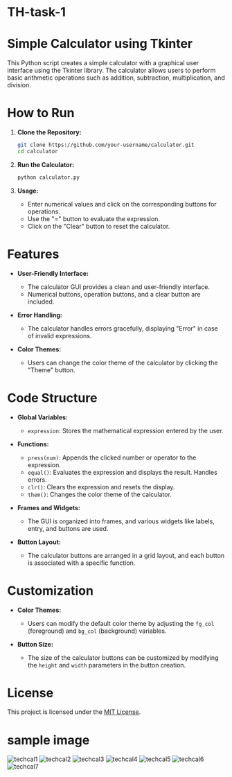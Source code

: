 # TH-task-1

# Simple Calculator using Tkinter

This Python script creates a simple calculator with a graphical user interface using the Tkinter library. The calculator allows users to perform basic arithmetic operations such as addition, subtraction, multiplication, and division.

# How to Run

1. **Clone the Repository:**
   ```bash
   git clone https://github.com/your-username/calculator.git
   cd calculator
   ```

2. **Run the Calculator:**
   ```bash
   python calculator.py
   ```

3. **Usage:**
   - Enter numerical values and click on the corresponding buttons for operations.
   - Use the "=" button to evaluate the expression.
   - Click on the "Clear" button to reset the calculator.

# Features

- **User-Friendly Interface:**
  - The calculator GUI provides a clean and user-friendly interface.
  - Numerical buttons, operation buttons, and a clear button are included.

- **Error Handling:**
  - The calculator handles errors gracefully, displaying "Error" in case of invalid expressions.

- **Color Themes:**
  - Users can change the color theme of the calculator by clicking the "Theme" button.


# Code Structure

- **Global Variables:**
  - `expression`: Stores the mathematical expression entered by the user.

- **Functions:**
  - `press(num)`: Appends the clicked number or operator to the expression.
  - `equal()`: Evaluates the expression and displays the result. Handles errors.
  - `clr()`: Clears the expression and resets the display.
  - `them()`: Changes the color theme of the calculator.

- **Frames and Widgets:**
  - The GUI is organized into frames, and various widgets like labels, entry, and buttons are used.

- **Button Layout:**
  - The calculator buttons are arranged in a grid layout, and each button is associated with a specific function.

# Customization

- **Color Themes:**
  - Users can modify the default color theme by adjusting the `fg_col` (foreground) and `bg_col` (background) variables.

- **Button Size:**
  - The size of the calculator buttons can be customized by modifying the `height` and `width` parameters in the button creation.

# License

This project is licensed under the [MIT License](LICENSE).

# sample image

![techcal1](https://github.com/Srivarthaniselvam/TH-task-1/assets/151417502/e7b0ea24-7228-4083-9c13-16bfaaad9495)
![techcal2](https://github.com/Srivarthaniselvam/TH-task-1/assets/151417502/e5bd0d8d-e82c-4a5c-951a-09c8c74702dd)
![techcal3](https://github.com/Srivarthaniselvam/TH-task-1/assets/151417502/073419d4-5010-401a-8ea8-74e60e438a27)
![techcal4](https://github.com/Srivarthaniselvam/TH-task-1/assets/151417502/593d07b5-2835-4253-95d3-fafe6111efad)
![techcal5](https://github.com/Srivarthaniselvam/TH-task-1/assets/151417502/9087843d-56d7-47c2-9675-ff28792b4b28)
![techcal6](https://github.com/Srivarthaniselvam/TH-task-1/assets/151417502/d7ef611f-7f73-4733-aa81-010fbb03bcd1)
![techcal7](https://github.com/Srivarthaniselvam/TH-task-1/assets/151417502/6ee54b30-a1b2-459f-92a7-aff481218143)
